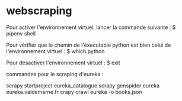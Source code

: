 # webscraping

Pour activer l'environnement virtuel, lancer la commande suivante :
$ pipenv shell

Pour vérifier que le chemin de l'éxecutable python est bien celui de l'environnement virtuel :
$ which python

Pour désactiver l'environnement virtuel : 
$ exit


commandes pour le scraping d'eureka : 

scrapy startproject eureka_catalogue
scrapy genspider eureka eureka.valdemarne.fr
crapy crawl eureka -o books.json



